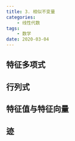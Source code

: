 ```yaml
---
title: 3. 相似不变量
categories: 
	- 线性代数
tags: 
	- 数学
date: 2020-03-04
---
```

## 特征多项式

## 行列式

## 特征值与特征向量

## 迹